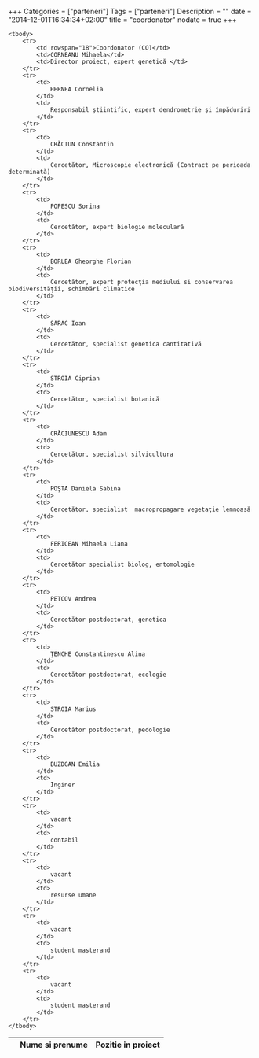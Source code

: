 +++
Categories = ["parteneri"]
Tags = ["parteneri"]
Description = ""
date = "2014-12-01T16:34:34+02:00"
title = "coordonator"
nodate = true
+++


<table class="pure-table pure-table-bordered">
    <thead>
        <tr>
            <th></th>
            <th>Nume si prenume</th>
            <th>Pozitie in proiect</th>
        </tr>
    </thead>

    <tbody>
        <tr>
            <td rowspan="18">Coordonator (CO)</td>
            <td>CORNEANU Mihaela</td>
            <td>Director proiect, expert genetică </td>
        </tr>
        <tr>
            <td>
                HERNEA Cornelia
            </td>
            <td>
                Responsabil ştiintific, expert dendrometrie şi împăduriri
            </td>
        </tr>
        <tr>
            <td>
                CRĂCIUN Constantin
            </td>
            <td>
                Cercetător, Microscopie electronică (Contract pe perioada determinată)
            </td>
        </tr>
        <tr>
            <td>
                POPESCU Sorina
            </td>
            <td>
                Cercetător, expert biologie moleculară
            </td>
        </tr>
        <tr>
            <td>
                BORLEA Gheorghe Florian
            </td>
            <td>
                Cercetător, expert protecţia mediului si conservarea biodiversităţii, schimbări climatice
            </td>
        </tr>
        <tr>
            <td>
                SĂRAC Ioan
            </td>
            <td>
                Cercetător, specialist genetica cantitativă
            </td>
        </tr>
        <tr>
            <td>
                STROIA Ciprian
            </td>
            <td>
                Cercetător, specialist botanică
            </td>
        </tr>
        <tr>
            <td>
                CRĂCIUNESCU Adam
            </td>
            <td>
                Cercetător, specialist silvicultura
            </td>
        </tr>
        <tr>
            <td>
                POŞTA Daniela Sabina
            </td>
            <td>
                Cercetător, specialist  macropropagare vegetaţie lemnoasă
            </td>
        </tr>
        <tr>
            <td>
                FERICEAN Mihaela Liana
            </td>
            <td>
                Cercetător specialist biolog, entomologie
            </td>
        </tr>
        <tr>
            <td>
                PETCOV Andrea
            </td>
            <td>
                Cercetător postdoctorat, genetica
            </td>
        </tr>
        <tr>
            <td>
                ŢENCHE Constantinescu Alina
            </td>
            <td>
                Cercetător postdoctorat, ecologie
            </td>
        </tr>
        <tr>
            <td>
                STROIA Marius
            </td>
            <td>
                Cercetător postdoctorat, pedologie
            </td>
        </tr>
        <tr>
            <td>
                BUZDGAN Emilia
            </td>
            <td>
                Inginer
            </td>
        </tr>
        <tr>
            <td>
                vacant
            </td>
            <td>
                contabil
            </td>
        </tr>
        <tr>
            <td>
                vacant
            </td>
            <td>
                resurse umane
            </td>
        </tr>
        <tr>
            <td>
                vacant
            </td>
            <td>
                student masterand
            </td>
        </tr>
        <tr>
            <td>
                vacant
            </td>
            <td>
                student masterand
            </td>
        </tr>
    </tbody>
</table>

